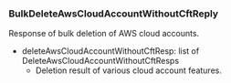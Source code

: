 ### BulkDeleteAwsCloudAccountWithoutCftReply
Response of bulk deletion of AWS cloud accounts.

- deleteAwsCloudAccountWithoutCftResp: list of DeleteAwsCloudAccountWithoutCftResps
  - Deletion result of various cloud account features.
